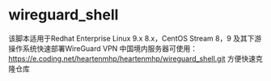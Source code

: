 # wireguard_shell
该脚本适用于Redhat Enterprise Linux 9.x 8.x，CentOS Stream 8，9 及其下游操作系统快速部署WireGuard VPN
中国境内服务器可使用：https://e.coding.net/heartenmhp/heartenmhp/wireguard_shell.git 
方便快速克隆仓库
